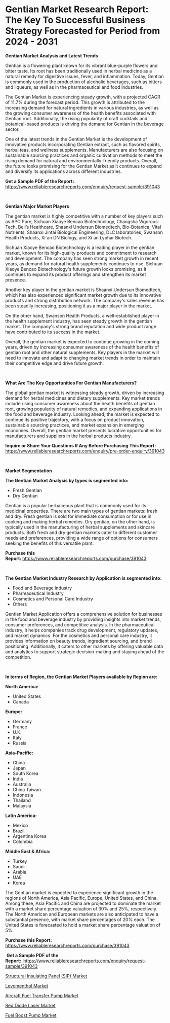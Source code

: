 <p><h1>Gentian Market Research Report: The Key To Successful Business Strategy Forecasted for Period from 2024 - 2031</h1></p><p><strong>Gentian Market Analysis and Latest Trends</strong></p>
<p><p>Gentian is a flowering plant known for its vibrant blue-purple flowers and bitter taste. Its root has been traditionally used in herbal medicine as a natural remedy for digestive issues, fever, and inflammation. Today, Gentian is commonly used in the production of alcoholic beverages, such as bitters and liqueurs, as well as in the pharmaceutical and food industries.</p><p>The Gentian Market is experiencing steady growth, with a projected CAGR of 11.7% during the forecast period. This growth is attributed to the increasing demand for natural ingredients in various industries, as well as the growing consumer awareness of the health benefits associated with Gentian root. Additionally, the rising popularity of craft cocktails and botanical-based products is driving the demand for Gentian in the beverage sector.</p><p>One of the latest trends in the Gentian Market is the development of innovative products incorporating Gentian extract, such as flavored spirits, herbal teas, and wellness supplements. Manufacturers are also focusing on sustainable sourcing practices and organic cultivation methods to meet the rising demand for natural and environmentally-friendly products. Overall, the future looks promising for the Gentian Market as it continues to expand and diversify its applications across different industries.</p></p>
<p><strong>Get a Sample PDF of the Report:&nbsp;</strong> <a href="https://www.reliableresearchreports.com/enquiry/request-sample/391043">https://www.reliableresearchreports.com/enquiry/request-sample/391043</a></p>
<p>&nbsp;</p>
<p><strong>Gentian Major Market Players</strong></p>
<p><p>The gentian market is highly competitive with a number of key players such as APC Pure, Sichuan Xiaoye Bencao Biotechnology, Changsha Vigorous-Tech, Bell’s Healthcare, Shaanxi Undersun Biomedtech, Bio-Botanica, Vital Nutrients, Shaanxi Jintai Biological Engineering, DLC laboratories, Swanson Health Products, Xi`an DN Biology, and Xi`an Lyphar Biotech.</p><p>Sichuan Xiaoye Bencao Biotechnology is a leading player in the gentian market, known for its high-quality products and commitment to research and development. The company has seen strong market growth in recent years, as demand for natural health supplements continues to rise. Sichuan Xiaoye Bencao Biotechnology's future growth looks promising, as it continues to expand its product offerings and strengthen its market presence.</p><p>Another key player in the gentian market is Shaanxi Undersun Biomedtech, which has also experienced significant market growth due to its innovative products and strong distribution network. The company's sales revenue has been steadily increasing, positioning it as a major player in the market.</p><p>On the other hand, Swanson Health Products, a well-established player in the health supplement industry, has seen steady growth in the gentian market. The company's strong brand reputation and wide product range have contributed to its success in the market.</p><p>Overall, the gentian market is expected to continue growing in the coming years, driven by increasing consumer awareness of the health benefits of gentian root and other natural supplements. Key players in the market will need to innovate and adapt to changing market trends in order to maintain their competitive edge and drive future growth.</p></p>
<p>&nbsp;</p>
<p><strong>What Are The Key Opportunities For Gentian Manufacturers?</strong></p>
<p><p>The global gentian market is witnessing steady growth, driven by increasing demand for herbal medicines and dietary supplements. Key market trends include rising consumer awareness about the health benefits of gentian root, growing popularity of natural remedies, and expanding applications in the food and beverage industry. Looking ahead, the market is expected to continue its positive trajectory, with a focus on product innovation, sustainable sourcing practices, and market expansion in emerging economies. Overall, the gentian market presents lucrative opportunities for manufacturers and suppliers in the herbal products industry.</p></p>
<p><strong>Inquire or Share Your Questions If Any Before Purchasing This Report:</strong> <a href="https://www.reliableresearchreports.com/enquiry/pre-order-enquiry/391043">https://www.reliableresearchreports.com/enquiry/pre-order-enquiry/391043</a></p>
<p>&nbsp;</p>
<p><strong>Market Segmentation</strong></p>
<p><strong>The Gentian Market Analysis by types is segmented into:</strong></p>
<p><ul><li>Fresh Gentian</li><li>Dry Gentian</li></ul></p>
<p><p>Gentian is a popular herbaceous plant that is commonly used for its medicinal properties. There are two main types of gentian markets: fresh and dry. Fresh gentian is sold for immediate consumption or for use in cooking and making herbal remedies. Dry gentian, on the other hand, is typically used in the manufacturing of herbal supplements and skincare products. Both fresh and dry gentian markets cater to different customer needs and preferences, providing a wide range of options for consumers seeking the benefits of this versatile plant.</p></p>
<p><strong>Purchase this Report:&nbsp;</strong><a href="https://www.reliableresearchreports.com/purchase/391043">https://www.reliableresearchreports.com/purchase/391043</a></p>
<p>&nbsp;</p>
<p><strong>The Gentian Market Industry Research by Application is segmented into:</strong></p>
<p><ul><li>Food and Beverage Industry</li><li>Pharmaceutical Industry</li><li>Cosmetics and Personal Care Industry</li><li>Others</li></ul></p>
<p><p>Gentian Market Application offers a comprehensive solution for businesses in the food and beverage industry by providing insights into market trends, consumer preferences, and competitive analysis. In the pharmaceutical industry, it helps companies track drug development, regulatory updates, and market dynamics. For the cosmetics and personal care industry, it provides information on beauty trends, ingredient sourcing, and brand positioning. Additionally, it caters to other markets by offering valuable data and analytics to support strategic decision-making and staying ahead of the competition.</p></p>
<p>&nbsp;</p>
<p><strong>In terms of Region, the Gentian Market Players available by Region are:</strong></p>
<p>
    <p> <strong> North America: </strong>
        <ul>
            <li>United States</li>
            <li>Canada</li>
        </ul>
        </p> 
    <p> <strong> Europe: </strong>
        <ul>
            <li>Germany</li>
            <li>France</li>
            <li>U.K.</li>
            <li>Italy</li>
            <li>Russia</li>
        </ul>
        </p> 
    <p> <strong> Asia-Pacific: </strong>
        <ul>
            <li>China</li>
            <li>Japan</li>
            <li>South Korea</li>
            <li>India</li>
            <li>Australia</li>
            <li>China Taiwan</li>
            <li>Indonesia</li>
            <li>Thailand</li>
            <li>Malaysia</li>
        </ul>
        </p> 
    <p> <strong> Latin America: </strong>
        <ul>
            <li>Mexico</li>
            <li>Brazil</li>
            <li>Argentina Korea</li>
            <li>Colombia</li>
        </ul>
        </p> 
    <p> <strong> Middle East & Africa: </strong>
        <ul>
            <li>Turkey</li>
            <li>Saudi</li>
            <li>Arabia</li>
            <li>UAE</li>
            <li>Korea</li>
        </ul>
    </p>
    </p>
<p><p>The Gentian market is expected to experience significant growth in the regions of North America, Asia Pacific, Europe, United States, and China. Among these, Asia Pacific and China are projected to dominate the market with a market share percentage valuation of 30% and 25%, respectively. The North American and European markets are also anticipated to have a substantial presence, with market share percentages of 20% each. The United States is forecasted to hold a market share percentage valuation of 5%.</p></p>
<p><strong>Purchase this Report: </strong><a href="https://www.reliableresearchreports.com/purchase/391043">https://www.reliableresearchreports.com/purchase/391043</a></p>
<p>&nbsp;<strong>Get a Sample PDF of the Report:&nbsp;&nbsp;</strong><a href="https://www.reliableresearchreports.com/enquiry/request-sample/391043">https://www.reliableresearchreports.com/enquiry/request-sample/391043</a></p>
<p><strong></strong></p>
<p><p><a href="https://github.com/kosella/Market-Research-Report-List-2/blob/main/structural-insulating-panel-sip-market.md">Structural Insulating Panel (SIP) Market</a></p><p><a href="https://github.com/kufem1/Market-Research-Report-List-1/blob/main/levomenthol-market.md">Levomenthol Market</a></p><p><a href="https://metal-farmhouse-e95.notion.site/Aircraft-Fuel-Transfer-Pump-Market-with-the-goal-of-estimating-the-market-size-and-future-growth-pot-a4a5da0ae25c4fafac519a8be1b01ad0">Aircraft Fuel Transfer Pump Market</a></p><p><a href="https://view.publitas.com/reportprime-1/red-diode-laser-market-size-global-industry-overview-market-segmentation-and-forecast-2024-to-2031/">Red Diode Laser Market</a></p><p><a href="https://adventurous-uranium-ef9.notion.site/Fuel-Boost-Pump-Market-Dynamics-2024-2031-Also-about-Its-Market-Trends-Projections-and-Opportunit-949ff21baabd42358da925f69556fe59">Fuel Boost Pump Market</a></p></p>